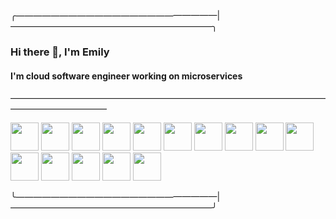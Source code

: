 ╭———————————————————————|———————————————————————╮
### Hi there 👋, I'm Emily
#### I'm cloud software engineer working on microservices
———————————————————————————————————————————————

<img src="https://cdn.jsdelivr.net/gh/devicons/devicon@latest/icons/go/go-original-wordmark.svg" height=45 width=45 /> <img src="https://cdn.jsdelivr.net/gh/devicons/devicon@latest/icons/amazonwebservices/amazonwebservices-plain-wordmark.svg"  height=45 width=45  /> <img src="https://cdn.jsdelivr.net/gh/devicons/devicon@latest/icons/docker/docker-plain.svg"  height=45 width=45 /> <img src="https://cdn.jsdelivr.net/gh/devicons/devicon@latest/icons/grafana/grafana-plain.svg" height=45 width=45 /> <img src="https://cdn.jsdelivr.net/gh/devicons/devicon@latest/icons/grpc/grpc-original.svg" height=45 width=45 /> <img src="https://cdn.jsdelivr.net/gh/devicons/devicon@latest/icons/java/java-plain.svg" height=45 width=45 /> <img src="https://cdn.jsdelivr.net/gh/devicons/devicon@latest/icons/laravel/laravel-original.svg" height=45 width=45 />  <img src="https://cdn.jsdelivr.net/gh/devicons/devicon@latest/icons/postgresql/postgresql-plain.svg"  height=45 width=45 /> <img src="https://cdn.jsdelivr.net/gh/devicons/devicon@latest/icons/prometheus/prometheus-original.svg" height=45 width=45 /> <img src="https://cdn.jsdelivr.net/gh/devicons/devicon@latest/icons/react/react-original.svg" height=45 width=45 /> <img src="https://cdn.jsdelivr.net/gh/devicons/devicon@latest/icons/csharp/csharp-plain.svg" height=45 width=45 /> <img src="https://cdn.jsdelivr.net/gh/devicons/devicon@latest/icons/storybook/storybook-original.svg" height=45 width=45 /> <img src="https://cdn.jsdelivr.net/gh/devicons/devicon@latest/icons/typescript/typescript-plain.svg" height=45 width=45 /> <img src="https://cdn.jsdelivr.net/gh/devicons/devicon@latest/icons/unity/unity-original.svg" height=45 width=45 /> <img src="https://cdn.jsdelivr.net/gh/devicons/devicon@latest/icons/sqlite/sqlite-original.svg" height=45 width=45 />

╰———————————————————————|———————————————————————╯
